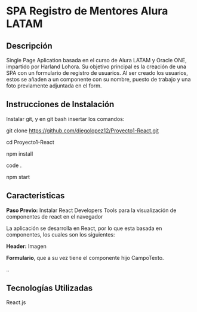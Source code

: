 # SPA Registro de Mentores Alura LATAM


## Descripción
Single Page Aplication basada en el curso de Alura LATAM y Oracle ONE, impartido por Harland Lohora.
Su objetivo principal es la creación de una SPA con un formulario de registro de usuarios. Al ser creado los usuarios, estos se añaden a un componente con su nombre, puesto de trabajo y una foto previamente adjuntada en el form.


## Instrucciones de Instalación
Instalar git, y en git bash insertar los comandos:

git clone https://github.com/diegolopez12/Proyecto1-React.git

cd Proyecto1-React 

npm install

code .

npm start




## Caracteristicas
**Paso Previo:** Instalar React Developers Tools para la visualización de componentes de react en el navegador

La aplicación se desarrolla en React, por lo que esta basada en componentes, los cuales son los siguientes:

**Header:** Imagen

**Formulario**, que a su vez tiene el componente hijo CampoTexto.

..





## Tecnologías Utilizadas
React.js

